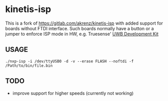 # kinetis-isp
This is a fork of https://gitlab.com/akrenz/kinetis-isp with added support for boards without FTDI interface.
Such boards normally have a button or a jumper to enforce ISP mode in HW, e.g. Truesense' [UWB Development Kit](https://ultrawideband.treusense.it)

## USAGE
`./nxp-isp -i /dev/ttyUSB0 -d -v --erase FLASH --noftdi -f /Path/to/bin/file.bin`

## TODO
- improve support for higher speeds (currently not working)
 